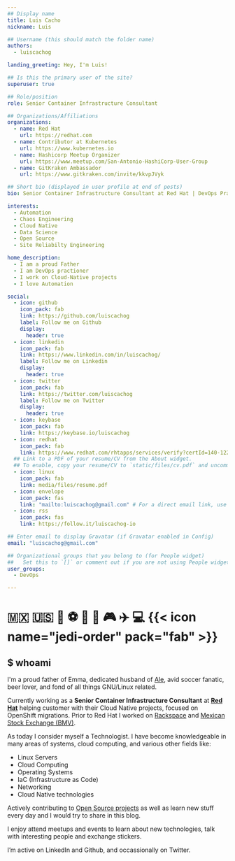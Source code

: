 ```yaml
---
## Display name
title: Luis Cacho
nickname: Luis

## Username (this should match the folder name)
authors:
  - luiscachog

landing_greeting: Hey, I'm Luis!

## Is this the primary user of the site?
superuser: true

## Role/position
role: Senior Container Infrastructure Consultant

## Organizations/Affiliations
organizations:
  - name: Red Hat
    url: https://redhat.com
  - name: Contributor at Kubernetes
    url: https://www.kubernetes.io
  - name: Hashicorp Meetup Organizer
    url: https://www.meetup.com/San-Antonio-HashiCorp-User-Group
  - name: GitKraken Ambassador
    url: https://www.gitkraken.com/invite/kkvpJVyk

## Short bio (displayed in user profile at end of posts)
bio: Senior Container Infrastructure Consultant at Red Hat | DevOps Practitioner | Kubernetes Enthusiast | Ansible Ninja | Data Science Noob

interests:
  - Automation
  - Chaos Engineering
  - Cloud Native
  - Data Science
  - Open Source
  - Site Reliabilty Engineering

home_description:
  - I am a proud Father
  - I am DevOps practioner
  - I work on Cloud-Native projects
  - I love Automation

social:
  - icon: github
    icon_pack: fab
    link: https://github.com/luiscachog
    label: Follow me on Github
    display:
      header: true
  - icon: linkedin
    icon_pack: fab
    link: https://www.linkedin.com/in/luiscachog/
    label: Follow me on Linkedin
    display:
      header: true
  - icon: twitter
    icon_pack: fab
    link: https://twitter.com/luiscachog
    label: Follow me on Twitter
    display:
      header: true
  - icon: keybase
    icon_pack: fab
    link: https://keybase.io/luiscachog
  - icon: redhat
    icon_pack: fab
    link: https://www.redhat.com/rhtapps/services/verify?certId=140-122-987
  ## Link to a PDF of your resume/CV from the About widget.
  ## To enable, copy your resume/CV to `static/files/cv.pdf` and uncomment the lines below.
  - icon: linux
    icon_pack: fab
    link: media/files/resume.pdf
  - icon: envelope
    icon_pack: fas
    link: "mailto:luiscachog@gmail.com" # For a direct email link, use "mailto:test@example.org".
  - icon: rss
    icon_pack: fas
    link: https://follow.it/luiscachog-io

## Enter email to display Gravatar (if Gravatar enabled in Config)
email: "luiscachog@gmail.com"

## Organizational groups that you belong to (for People widget)
##   Set this to `[]` or comment out if you are not using People widget.
user_groups:
  - DevOps

---
```

# :mexico: :us: :football: :soccer: :baby: :dog: :video_game: :airplane: :computer: {{< icon name="jedi-order" pack="fab" >}}

## $ whoami

I'm a proud father of Emma, dedicated husband of [Ale](https://twitter.com/4l381), avid soccer fanatic, beer lover, and fond of all things GNU/Linux related.

Currently working as a **Senior Container Infrastructure Consultant** at **[Red Hat](https://redhat.com/)** helping customer with their Cloud Native projects, focused on OpenShift migrations.
Prior to Red Hat I worked on [Rackspace](https://www.rackspace.com) and [Mexican Stock Exchange (BMV)](https://www.bmv.com.mx/).

As today I consider myself a Technologist. I have become knowledgeable in many areas of systems, cloud computing, and various other fields like:

- Linux Servers
- Cloud Computing
- Operating Systems
- IaC (Infrastructure as Code)
- Networking
- Cloud Native technologies

Actively contributing to [Open Source projects](/open-source#projects) as well as learn new stuff every day and I would try to share in this blog.

I enjoy attend meetups and events to learn about new technologies, talk with interesting people and exchange stickers.

I’m active on LinkedIn and Github, and occassionally on Twitter.
